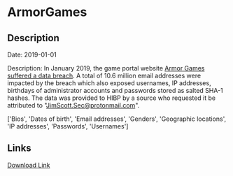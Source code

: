 # ArmorGames

## Description

Date: 2019-01-01

Description:
In January 2019, the game portal website <a href="https://techraptor.net/content/armor-games-data-breach-january-2019" target="_blank" rel="noopener">Armor Games suffered a data breach</a>. A total of 10.6 million email addresses were impacted by the breach which also exposed usernames, IP addresses, birthdays of administrator accounts and passwords stored as salted SHA-1 hashes. The data was provided to HIBP by a source who requested it be attributed to &quot;JimScott.Sec@protonmail.com&quot;.


['Bios', 'Dates of birth', 'Email addresses', 'Genders', 'Geographic locations', 'IP addresses', 'Passwords', 'Usernames']

## Links

[Download Link](https://link-to.net/1229997/256.53255529690045/dynamic/?r=aHR0cHM6Ly93d3cubWVkaWFmaXJlLmNvbS92aWV3L2xYOUlzeDR1REVNTnRNdC9hcm1vcmdhbWVzLmNvbS9maWxl)